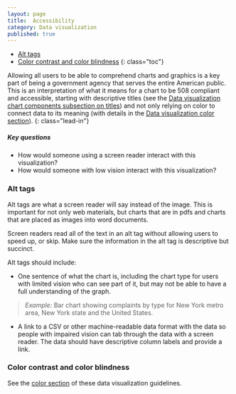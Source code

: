 ```yaml
---
layout: page
title:  Accessibility
category: Data visualization
published: true
---
```


- [Alt tags](#alt-tags)
- [Color contrast and color blindness](#color-contrast-and-color-blindness)
 {: class="toc"}


Allowing all users to be able to comprehend charts and graphics is a key part
of being a government agency that serves the entire American public. This is an
interpretation of what it means for a chart to be 508 compliant and accessible,
starting with descriptive titles (see the [Data visualization chart components
subsection on titles](chart-components.html#titles)) and not only relying on
color to connect data to its meaning (with details in the [Data visualization
color section](color.html)).
{: class="lead-in"}

##### Key questions
* How would someone using a screen reader interact with this visualization?
* How would someone with low vision interact with this visualization?

### Alt tags
Alt tags are what a screen reader will say instead of the image. This is
important for not only web materials, but charts that are in pdfs and charts
that are placed as images into word documents.

Screen readers read all of the text in an alt tag without allowing users to
speed up, or skip. Make sure the information in the alt tag is descriptive but
succinct.

Alt tags should include:
* One sentence of what the chart is, including the chart type for users with
limited vision who can see part of it, but may not be able to have a full
understanding of the graph.

> _Example:_ Bar chart showing complaints by type for New York metro area, New
York state and the United States.

* A link to a CSV or other machine-readable data format with the data so people
with impaired vision can tab through the data with a screen reader. The data
should have descriptive column labels and provide a link.

### Color contrast and color blindness

See the [color section](color.html) of these data visualization guidelines.
